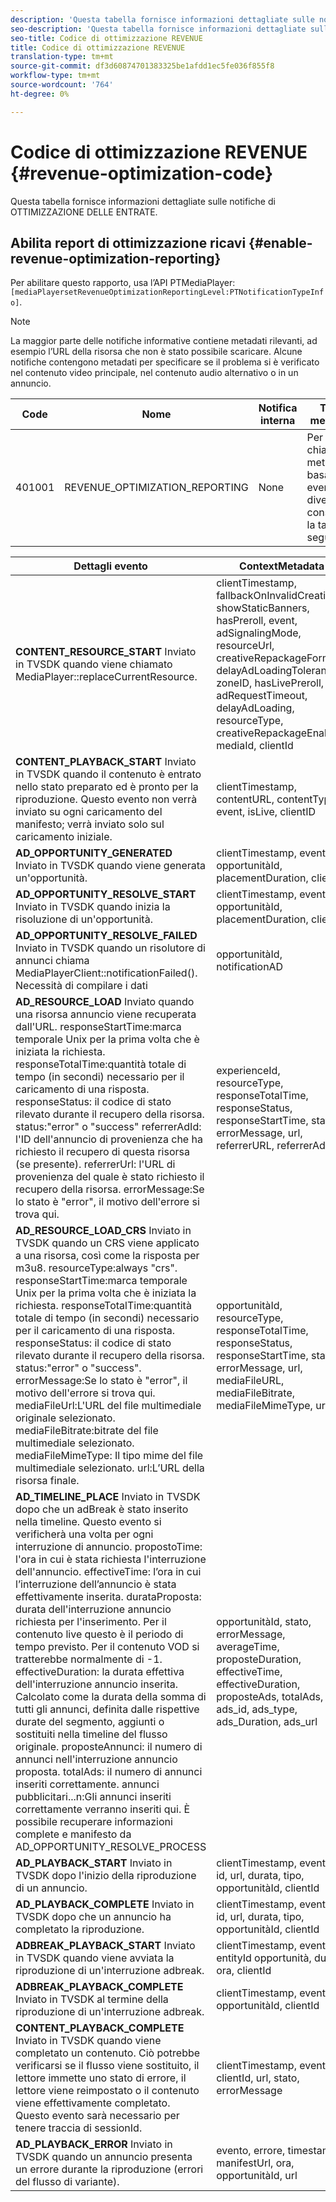 ```yaml
---
description: 'Questa tabella fornisce informazioni dettagliate sulle notifiche di ottimizzazione delle entrate. '
seo-description: 'Questa tabella fornisce informazioni dettagliate sulle notifiche di ottimizzazione delle entrate. '
seo-title: Codice di ottimizzazione REVENUE
title: Codice di ottimizzazione REVENUE
translation-type: tm+mt
source-git-commit: df3d60874701383325be1afdd1ec5fe036f855f8
workflow-type: tm+mt
source-wordcount: '764'
ht-degree: 0%

---
```



# Codice di ottimizzazione REVENUE {#revenue-optimization-code}

Questa tabella fornisce informazioni dettagliate sulle notifiche di OTTIMIZZAZIONE DELLE ENTRATE.

## Abilita report di ottimizzazione ricavi {#enable-revenue-optimization-reporting}

Per abilitare questo rapporto, usa l’API PTMediaPlayer: `[mediaPlayersetRevenueOptimizationReportingLevel:PTNotificationTypeInfo]`.

>[!NOTE]
>
>La maggior parte delle notifiche informative contiene metadati rilevanti, ad esempio l’URL della risorsa che non è stato possibile scaricare. Alcune notifiche contengono metadati per specificare se il problema si è verificato nel contenuto video principale, nel contenuto audio alternativo o in un annuncio.

| Code | Nome | Notifica interna | Tasti metadati | Commenti |
|---|---|---|---|---|
| 401001 | REVENUE_OPTIMIZATION_REPORTING | None | Per le chiavi dei metadati basate su eventi diversi, consultate la tabella seguente. | None |

| Dettagli evento | ContextMetadata |
|---|---|
| **CONTENT_RESOURCE_START** Inviato in TVSDK quando viene chiamato MediaPlayer::replaceCurrentResource. | clientTimestamp, fallbackOnInvalidCreative, showStaticBanners, hasPreroll, event, adSignalingMode, resourceUrl, creativeRepackageFormat, delayAdLoadingTolerance, zoneID, hasLivePreroll, adRequestTimeout, delayAdLoading, resourceType, creativeRepackageEnabled, mediaId, clientId |
| **CONTENT_PLAYBACK_START** Inviato in TVSDK quando il contenuto è entrato nello stato preparato ed è pronto per la riproduzione. Questo evento non verrà inviato su ogni caricamento del manifesto; verrà inviato solo sul caricamento iniziale. | clientTimestamp, contentURL, contentType, event, isLive, clientID |
| **AD_OPPORTUNITY_GENERATED** Inviato in TVSDK quando viene generata un&#39;opportunità. | clientTimestamp, evento, opportunitàId, placementDuration, clientId |
| **AD_OPPORTUNITY_RESOLVE_START** Inviato in TVSDK quando inizia la risoluzione di un&#39;opportunità. | clientTimestamp, evento, opportunitàId, placementDuration, clientId |
| **AD_OPPORTUNITY_RESOLVE_FAILED** Inviato in TVSDK quando un risolutore di annunci chiama MediaPlayerClient::notificationFailed(). Necessità di compilare i dati | opportunitàId, notificationAD |
| **AD_RESOURCE_LOAD** Inviato quando una risorsa annuncio viene recuperata dall&#39;URL. responseStartTime:marca temporale Unix per la prima volta che è iniziata la richiesta. responseTotalTime:quantità totale di tempo (in secondi) necessario per il caricamento di una risposta. responseStatus: il codice di stato rilevato durante il recupero della risorsa. status:&quot;error&quot; o &quot;success&quot; referrerAdId: l&#39;ID dell&#39;annuncio di provenienza che ha richiesto il recupero di questa risorsa (se presente). referrerUrl: l&#39;URL di provenienza del quale è stato richiesto il recupero della risorsa. errorMessage:Se lo stato è &quot;error&quot;, il motivo dell&#39;errore si trova qui. | experienceId, resourceType, responseTotalTime, responseStatus, responseStartTime, stato, errorMessage, url, referrerURL, referrerAdId |
| **AD_RESOURCE_LOAD_CRS** Inviato in TVSDK quando un CRS viene applicato a una risorsa, così come la risposta per m3u8. resourceType:always &quot;crs&quot;. responseStartTime:marca temporale Unix per la prima volta che è iniziata la richiesta. responseTotalTime:quantità totale di tempo (in secondi) necessario per il caricamento di una risposta. responseStatus: il codice di stato rilevato durante il recupero della risorsa. status:&quot;error&quot; o &quot;success&quot;. errorMessage:Se lo stato è &quot;error&quot;, il motivo dell&#39;errore si trova qui. mediaFileUrl:L&#39;URL del file multimediale originale selezionato. mediaFileBitrate:bitrate del file multimediale selezionato. mediaFileMimeType: Il tipo mime del file multimediale selezionato. url:L’URL della risorsa finale. | opportunitàId, resourceType, responseTotalTime, responseStatus, responseStartTime, stato, errorMessage, url, mediaFileURL, mediaFileBitrate, mediaFileMimeType, url |
| **AD_TIMELINE_PLACE** Inviato in TVSDK dopo che un adBreak è stato inserito nella timeline. Questo evento si verificherà una volta per ogni interruzione di annuncio. propostoTime: l&#39;ora in cui è stata richiesta l&#39;interruzione dell&#39;annuncio. effectiveTime: l’ora in cui l’interruzione dell’annuncio è stata effettivamente inserita. durataProposta: durata dell&#39;interruzione annuncio richiesta per l&#39;inserimento. Per il contenuto live questo è il periodo di tempo previsto. Per il contenuto VOD si tratterebbe normalmente di -1. effectiveDuration: la durata effettiva dell&#39;interruzione annuncio inserita. Calcolato come la durata della somma di tutti gli annunci, definita dalle rispettive durate del segmento, aggiunti o sostituiti nella timeline del flusso originale. proposteAnnunci: il numero di annunci nell&#39;interruzione annuncio proposta. totalAds: il numero di annunci inseriti correttamente. annunci pubblicitari...n:Gli annunci inseriti correttamente verranno inseriti qui. È possibile recuperare informazioni complete e manifesto da AD_OPPORTUNITY_RESOLVE_PROCESS | opportunitàId, stato, errorMessage, averageTime, proposteDuration, effectiveTime, effectiveDuration, proposteAds, totalAds, ads_id, ads_type, ads_Duration, ads_url |
| **AD_PLAYBACK_START** Inviato in TVSDK dopo l&#39;inizio della riproduzione di un annuncio. | clientTimestamp, evento, id, url, durata, tipo, opportunitàId, clientId |
| **AD_PLAYBACK_COMPLETE** Inviato in TVSDK dopo che un annuncio ha completato la riproduzione. | clientTimestamp, evento, id, url, durata, tipo, opportunitàId, clientId |
| **ADBREAK_PLAYBACK_START** Inviato in TVSDK quando viene avviata la riproduzione di un&#39;interruzione adbreak. | clientTimestamp, evento, entityId opportunità, durata, ora, clientId |
| **ADBREAK_PLAYBACK_COMPLETE** Inviato in TVSDK al termine della riproduzione di un&#39;interruzione adbreak. | clientTimestamp, evento, opportunitàId, clientId |
| **CONTENT_PLAYBACK_COMPLETE** Inviato in TVSDK quando viene completato un contenuto. Ciò potrebbe verificarsi se il flusso viene sostituito, il lettore immette uno stato di errore, il lettore viene reimpostato o il contenuto viene effettivamente completato. Questo evento sarà necessario per tenere traccia di sessionId. | clientTimestamp, evento, clientId, url, stato, errorMessage |
| **AD_PLAYBACK_ERROR** Inviato in TVSDK quando un annuncio presenta un errore durante la riproduzione (errori del flusso di variante). | evento, errore, timestamp, manifestUrl, ora, opportunitàId, url |
